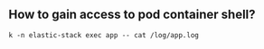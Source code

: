 ## How to gain access to pod container shell?

```
k -n elastic-stack exec app -- cat /log/app.log

```
